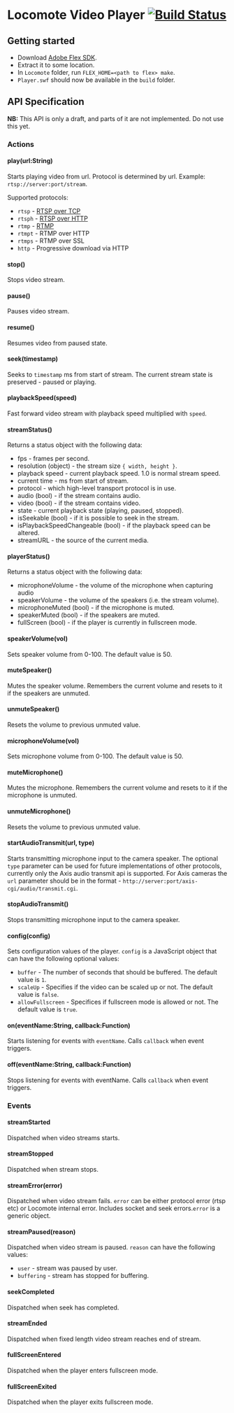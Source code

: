 # Locomote Video Player [![Build Status](https://travis-ci.org/AxisCommunications/locomote-video-player.svg?branch=master)](https://travis-ci.org/AxisCommunications/locomote-video-player)

## Getting started

  * Download [Adobe Flex SDK](http://www.adobe.com/devnet/flex/flex-sdk-download.html).
  * Extract it to some location.
  * In `Locomote` folder, run `FLEX_HOME=<path to flex> make`.
  * `Player.swf` should now be available in the `build` folder.


## API Specification

**NB:** This API is only a draft, and parts of it are not implemented. Do not
use this yet.

### Actions

#### play(url:String)

Starts playing video from url. Protocol is determined by url.
Example: `rtsp://server:port/stream`.

Supported protocols:

- `rtsp` - [RTSP over TCP](http://www.ietf.org/rfc/rfc2326.txt)
- `rtsph` - [RTSP over HTTP](http://www.opensource.apple.com/source/QuickTimeStreamingServer/QuickTimeStreamingServer-412.42/Documentation/RTSP_Over_HTTP.pdf)
- `rtmp` - [RTMP](http://www.adobe.com/devnet/rtmp.html)
- `rtmpt` - RTMP over HTTP
- `rtmps` - RTMP over SSL
- `http` - Progressive download via HTTP

#### stop()

Stops video stream.

#### pause()

Pauses video stream.

#### resume()

Resumes video from paused state.

#### seek(timestamp)

Seeks to `timestamp` ms from  start of stream.
The current stream state is preserved - paused or playing.

#### playbackSpeed(speed)

Fast forward video stream with playback speed multiplied with `speed`.

#### streamStatus()

Returns a status object with the following data:

- fps - frames per second.
- resolution (object) - the stream size `{ width, height }`.
- playback speed - current playback speed. 1.0 is normal stream speed.
- current time - ms from start of stream.
- protocol - which high-level transport protocol is in use.
- audio (bool) - if the stream contains audio.
- video (bool) - if the stream contains video.
- state - current playback state (playing, paused, stopped).
- isSeekable (bool) - if it is possible to seek in the stream.
- isPlaybackSpeedChangeable (bool) - if the playback speed can be altered.
- streamURL - the source of the current media.

#### playerStatus()

Returns a status object with the following data:

- microphoneVolume - the volume of the microphone when capturing audio
- speakerVolume - the volume of the speakers (i.e. the stream volume).
- microphoneMuted (bool) - if the microphone is muted.
- speakerMuted (bool) - if the speakers are muted.
- fullScreen (bool) - if the player is currently in fullscreen mode.

#### speakerVolume(vol)

Sets speaker volume from 0-100. The default value is 50.

#### muteSpeaker()

Mutes the speaker volume. Remembers the current volume and resets to it if the
speakers are unmuted.

#### unmuteSpeaker()

Resets the volume to previous unmuted value.

#### microphoneVolume(vol)

Sets microphone volume from 0-100. The default value is 50.

#### muteMicrophone()

Mutes the microphone. Remembers the current volume and resets to it if the
microphone is unmuted.

#### unmuteMicrophone()

Resets the volume to previous unmuted value.

#### startAudioTransmit(url, type)

Starts transmitting microphone input to the camera speaker. The optional `type` parameter can be used for future implementations of other protocols, currently only the Axis audio transmit api is supported. For Axis cameras the `url` parameter should be in the format - `http://server:port/axis-cgi/audio/transmit.cgi`.

#### stopAudioTransmit()

Stops transmitting microphone input to the camera speaker.

#### config(config)

Sets configuration values of the player. `config` is a JavaScript object that can have the following optional values:

- `buffer` - The number of seconds that should be buffered. The default value is `1`.
- `scaleUp` - Specifies if the video can be scaled up or not. The default value is `false`.
- `allowFullscreen` - Specifices if fullscreen mode is allowed or not. The default value is `true`.

#### on(eventName:String, callback:Function)

Starts listening for events with `eventName`. Calls `callback` when event triggers.

#### off(eventName:String, callback:Function)

Stops listening for events with eventName. Calls `callback` when event triggers.

### Events

#### streamStarted

Dispatched when video streams starts.

#### streamStopped

Dispatched when stream stops.

#### streamError(error)

Dispatched when video stream fails. `error` can be either
protocol error (rtsp etc) or Locomote internal error.
Includes socket and seek errors.`error` is a generic object.

#### streamPaused(reason)

Dispatched when video stream is paused. `reason` can have the following values:

- `user` - stream was paused by user.
- `buffering` - stream has stopped for buffering.

#### seekCompleted

Dispatched when seek has completed.

#### streamEnded

Dispatched when fixed length video stream reaches end of stream.

#### fullScreenEntered

Dispatched when the player enters fullscreen mode.

#### fullScreenExited

Dispatched when the player exits fullscreen mode.
